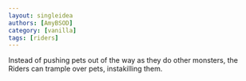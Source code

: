 ```yaml
---
layout: singleidea
authors: [AmyBSOD]
category: [vanilla]
tags: [riders]
---
```

Instead of pushing pets out of the way as they do other monsters, the Riders can trample over pets, instakilling them.
